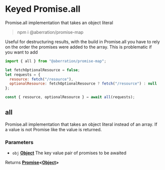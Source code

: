 # Keyed Promise.all

Promise.all implementation that takes an object literal

> npm i @aberration/promise-map

Useful for destructuring results, with the build in Promise.all you have to rely on the order the promises
were added to the array. This is problematic if you want to add

```javascript
import { all } from "@aberration/promise-map";

let fetchOptionalResource = false;
let requests = {
  resource: fetch("/resource"),
  optionalResource: fetchOptionalResource ? fetch("/resource") : null
};

const { resource, optionalResource } = await all(requests);
```

## all

Promise.all implementation that takes an object literal instead of
an array. If a value is not Promise like the value is returned.

### Parameters

- `obj` **[Object][3]** The key value pair of promises to be awaited

Returns **[Promise][4]&lt;[Object][3]>**

[1]: #all
[2]: #parameters
[3]: https://developer.mozilla.org/docs/Web/JavaScript/Reference/Global_Objects/Object
[4]: https://developer.mozilla.org/docs/Web/JavaScript/Reference/Global_Objects/Promise
